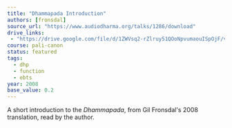 ```yaml
---
title: "Dhammapada Introduction"
authors: [fronsdal]
source_url: "https://www.audiodharma.org/talks/1286/download"
drive_links:
 - "https://drive.google.com/file/d/1ZWVsq2-rZlruy51QOoNpvumaouISpOjF/view?usp=drivesdk"
course: pali-canon
status: featured
tags:
  - dhp
  - function
  - ebts
year: 2008
base_value: 0.2
---
```


A short introduction to the *Dhammapada*, from Gil Fronsdal's 2008 translation, read by the author.
